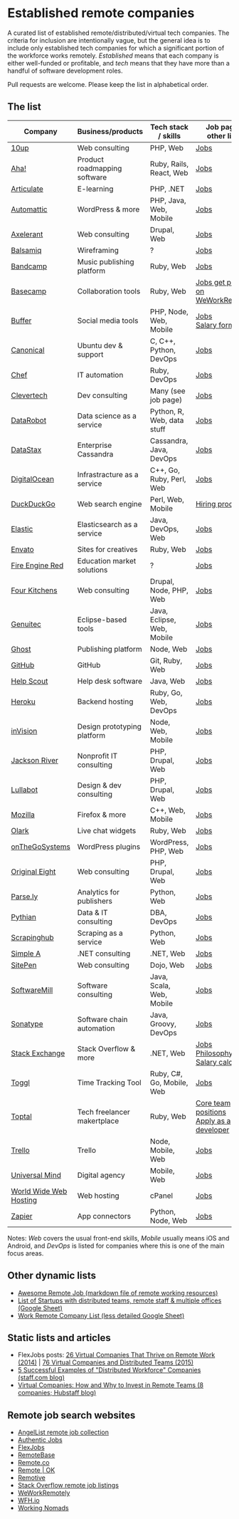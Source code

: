 # Established remote companies

A curated list of established remote/distributed/virtual tech companies. The criteria for inclusion are intentionally vague, but the general idea is to include only established tech companies for which a significant portion of the workforce works remotely. *Established* means that each company is either well-funded or profitable, and *tech* means that they have more than a handful of software development roles.

Pull requests are welcome. Please keep the list in alphabetical order.

## The list

Company                                          | Business/products           | Tech stack / skills        | Job page & other links 
-------------------------------------------------|-----------------------------|----------------------------|-----------------------
[10up](http://10up.com)                          | Web consulting              | PHP, Web                   | [Jobs](http://10up.com/careers/)
[Aha!](https://aha.io)                           | Product roadmapping software| Ruby, Rails, React, Web    | [Jobs](http://www.aha.io/company/careers/current-openings)
[Articulate](https://articulate.com)             | E-learning                  | PHP, .NET                  | [Jobs](https://en-au.articulate.com/company/careers.php)
[Automattic](https://automattic.com)             | WordPress & more            | PHP, Java, Web, Mobile     | [Jobs](https://automattic.com/work-with-us/)
[Axelerant](https://axelerant.com/)              | Web consulting              | Drupal, Web                | [Jobs](https://axelerant.com/careers/)
[Balsamiq](https://balsamiq.com/)                | Wireframing                 | ?                          | [Jobs](https://balsamiq.com/company/jobs/)
[Bandcamp](https://bandcamp.com)                 | Music publishing platform   | Ruby, Web                  | [Jobs](https://bandcamp.com/jobs)
[Basecamp](https://basecamp.com)                 | Collaboration tools         | Ruby, Web                  | [Jobs get posted on WeWorkRemotely](https://weworkremotely.com/)
[Buffer](https://buffer.com)                     | Social media tools          | PHP, Node, Web, Mobile     | [Jobs](https://buffer.com/journey)<br>[Salary formula](https://open.bufferapp.com/introducing-open-salaries-at-buffer-including-our-transparent-formula-and-all-individual-salaries/)
[Canonical](http://www.canonical.com/)           | Ubuntu dev & support        | C, C++, Python, DevOps     | [Jobs](http://www.canonical.com/careers/all-vacancies)
[Chef](https://www.chef.io/)                     | IT automation               | Ruby, DevOps               | [Jobs](https://www.chef.io/careers/)
[Clevertech](http://www.clevertech.biz/)         | Dev consulting              | Many (see job page)        | [Jobs](http://hire.clevertech.biz/)
[DataRobot](http://www.datarobot.com)            | Data science as a service   | Python, R, Web, data stuff | [Jobs](http://www.datarobot.com/careers/)
[DataStax](http://www.datastax.com/)             | Enterprise Cassandra        | Cassandra, Java, DevOps    | [Jobs](http://www.datastax.com/company/careers/search)
[DigitalOcean](https://www.digitalocean.com/)    | Infrastracture as a service | C++, Go, Ruby, Perl, Web   | [Jobs](https://www.digitalocean.com/company/careers/)
[DuckDuckGo](https://duckduckgo.com)             | Web search engine           | Perl, Web, Mobile          | [Hiring process](https://duck.co/help/company/hiring)
[Elastic](https://www.elastic.co/)               | Elasticsearch as a service  | Java, DevOps, Web          | [Jobs](https://www.elastic.co/about/careers)
[Envato](http://www.envato.com/)                 | Sites for creatives         | Ruby, Web                  | [Jobs](http://www.envato.com/careers/open-jobs/remote)
[Fire Engine Red](http://fire-engine-red.com/)   | Education market solutions  | ?                          | [Jobs](http://fire-engine-red.com/about/#careers)
[Four Kitchens](http://fourkitchens.com/)        | Web consulting              | Drupal, Node, PHP, Web     | [Jobs](http://fourkitchens.com/careers/)
[Genuitec](http://www.genuitec.com)              | Eclipse-based tools         | Java, Eclipse, Web, Mobile | [Jobs](http://www.genuitec.com/company/careers/)
[Ghost](https://ghost.org/)                      | Publishing platform         | Node, Web                  | [Jobs](https://ghost.org/careers/)
[GitHub](https://github.com)                     | GitHub                      | Git, Ruby, Web             | [Jobs](https://github.com/about/jobs)
[Help Scout](http://www.helpscout.net/)          | Help desk software          | Java, Web                  | [Jobs](http://www.helpscout.net/careers/)
[Heroku](https://www.heroku.com/)                | Backend hosting             | Ruby, Go, Web, DevOps      | [Jobs](https://www.heroku.com/careers)
[inVision](http://www.invisionapp.com/)          | Design prototyping platform | Node, Web, Mobile          | [Jobs](http://www.invisionapp.com/company#jobs)
[Jackson River](http://www.jacksonriver.com/)    | Nonprofit IT consulting     | PHP, Drupal, Web           | [Jobs](http://www.jacksonriver.com/about/jobs)
[Lullabot](https://www.lullabot.com/)            | Design & dev consulting     | PHP, Drupal, Web           | [Jobs](https://www.lullabot.com/jobs)
[Mozilla](https://mozilla.org)                   | Firefox & more              | C++, Web, Mobile           | [Jobs](https://careers.mozilla.org/en-US/listings/?location=remote)
[Olark](https://www.olark.com)                   | Live chat widgets           | Ruby, Web                  | [Jobs](https://www.olark.com/jobs/)
[onTheGoSystems](https://www.onthegosystems.com) | WordPress plugins           | WordPress, PHP, Web        | [Jobs](https://www.onthegosystems.com/jobs/)
[Original Eight](https://origineight.net/)       | Web consulting              | PHP, Drupal, Web           | [Jobs](https://origineight.recruiterbox.com/)
[Parse.ly](http://www.parsely.com/)              | Analytics for publishers    | Python, Web                | [Jobs](http://www.parsely.com/jobs/)
[Pythian](http://www.pythian.com/)               | Data & IT consulting        | DBA, DevOps                | [Jobs](http://www.pythian.com/careers/)
[Scrapinghub](http://scrapinghub.com)            | Scraping as a service       | Python, Web                | [Jobs](http://scrapinghub.com/jobs/)
[Simple A](http://www.simplea.com)               | .NET consulting             | .NET, Web                  | [Jobs](http://www.simplea.com/About/Careers/)
[SitePen](https://www.sitepen.com/)              | Web consulting              | Dojo, Web                  | [Jobs](https://www.sitepen.com/about/jobs.html)
[SoftwareMill](https://softwaremill.com/)        | Software consulting         | Java, Scala, Web, Mobile   | [Jobs](https://softwaremill.com/join-us/)
[Sonatype](http://www.sonatype.com/)             | Software chain automation   | Java, Groovy, DevOps       | [Jobs](http://www.sonatype.com/careers-sonatype)
[Stack Exchange](http://stackexchange.com/)      | Stack Overflow & more       | .NET, Web                  | [Jobs](http://stackexchange.com/work-here)<br>[Philosophy](http://blog.stackoverflow.com/2013/02/why-we-still-believe-in-working-remotely/)<br>[Salary calculator](https://stackoverflow.com/company/salary/calculator)
[Toggl](https://www.toggl.com/)                  | Time Tracking Tool          | Ruby, C#, Go, Mobile, Web  | [Jobs](https://jobs.toggl.com/)
[Toptal](http://www.toptal.com/)                 | Tech freelancer makertplace | Ruby, Web                  | [Core team positions](http://www.toptal.com/careers)<br>[Apply as a developer](http://www.toptal.com/developers)
[Trello](https://trello.com)                     | Trello                      | Node, Mobile, Web          | [Jobs](https://trello.com/jobs)
[Universal Mind](http://www.universalmind.com/)  | Digital agency              | Mobile, Web                | [Jobs](http://www.universalmind.com/careers/)
[World Wide Web Hosting](http://www.wwwh.com/)   | Web hosting                 | cPanel                     | [Jobs](http://www.wwwh.com/careers/)
[Zapier](https://zapier.com/)                    | App connectors              | Python, Node, Web          | [Jobs](https://zapier.com/jobs/)

Notes: *Web* covers the usual front-end skills, *Mobile* usually means iOS and Android, and *DevOps* is listed for
companies where this is one of the main focus areas. 

## Other dynamic lists

* [Awesome Remote Job (markdown file of remote working resources)](https://github.com/lukasz-madon/awesome-remote-job)
* [List of Startups with distributed teams, remote staff & multiple offices (Google Sheet)](https://docs.google.com/spreadsheets/d/1uDdDyheNY_-Z3MtuNoFdBYBooBnUTmlYCOZ3VhcN9Sw/edit)
* [Work Remote Company List (less detailed Google Sheet)](https://docs.google.com/spreadsheets/d/1tETz3dWHkbzbXAMZ9XXdR0VKhhite-i_ON_Ei3TjFSc/edit)
 
## Static lists and articles

* FlexJobs posts: [26 Virtual Companies That Thrive on Remote Work (2014)](https://www.flexjobs.com/blog/post/25-virtual-companies-that-thrive-on-remote-work/) | [76 Virtual Companies and Distributed Teams (2015)](https://www.flexjobs.com/blog/post/76-virtual-companies-and-distributed-teams/)
* [5 Successful Examples of "Distributed Workforce" Companies (staff.com blog)](http://www.staff.com/blog/5-successful-examples-of-distributed-workforce-companies/)
* [Virtual Companies: How and Why to Invest in Remote Teams (8 companies; Hubstaff blog)](http://blog.hubstaff.com/successful-virtual-companies-around-the-world/)

## Remote job search websites

* [AngelList remote job collection](https://angel.co/job-collections/remote)
* [Authentic Jobs](https://authenticjobs.com/#onlyremote=1)
* [FlexJobs](https://www.flexjobs.com/)
* [RemoteBase](https://remotebase.io/)
* [Remote.co](https://remote.co/remote-jobs/)
* [Remote | OK](https://remoteok.io/)
* [Remotive](http://jobs.remotive.io/)
* [Stack Overflow remote job listings](http://careers.stackoverflow.com/jobs?allowsremote=true)
* [WeWorkRemotely](https://weworkremotely.com/)
* [WFH.io](https://www.wfh.io/)
* [Working Nomads](http://www.workingnomads.co/jobs)
